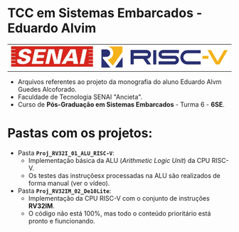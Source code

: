 # TCC em Sistemas Embarcados - Eduardo Alvim        
|    |    |
| :---: | :---: |
| ![SENAI](./Imagens/Logo_SENAI.jpg) | ![RISC-V](./Imagens/logo_riscv.png) |
        
 - Arquivos referentes ao projeto da monografia do aluno Eduardo Alvm Guedes Alcoforado.      
 - Faculdade de Tecnologia SENAI "Ancieta".     
 - Curso de **Pós-Graduação em Sistemas Embarcados** - Turma 6 - **6SE**.      
          


# Pastas com os projetos:      
 - Pasta **`Proj_RV32I_01_ALU_RISC-V`**:       
	- Implementação básica da ALU (_Arithmetic Logic Unit_) da CPU RISC-V.     
	- Os testes das instruçõesx processadas na ALU são realizados de forma manual (ver o vídeo).       
 - Pasta **`Proj_RV32IM_02_De10Lite`**:     
	- Implementação da CPU RISC-V com o conjunto de instruções **RV32IM**.     
	- O código não está 100%, mas todo o conteúdo prioritário está pronto e fiuncionando.      
	 
